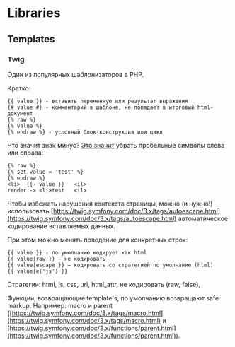 # Libraries



## Templates

### Twig

Один из популярных шаблонизаторов в PHP.

Кратко:

```
{{ value }} - вставить переменную или результат выражения
{# value #} - комментарий в шаблоне, не попадает в итоговый html-документ
{% raw %}
{% value %}
{% endraw %} - условный блок-конструкция или цикл
```

Что значит знак минус? [Это значит](https://stackoverflow.com/questions/16634412/minus-in-twig-block-definition) убрать пробельные символы слева или справа:

```
{% raw %}
{% set value = 'test' %}
{% endraw %}
<li>  {{- value }}   <il>
render -> <li>test   <il>
```

Чтобы избежать нарушения контекста страницы, можно (и нужно!) использовать [https://twig.symfony.com/doc/3.x/tags/autoescape.html](https://twig.symfony.com/doc/3.x/tags/autoescape.html) автоматическое кодирование вставляемых данных.&#x20;

При этом можно менять поведение для конкретных строк:

```
{{ value }} - по умолчанию кодирует как html
{{ value|raw }} — не кодировать
{{ value|escape }} — кодировать со стратегией по умолчанию (html)
{{ value|e('js') }}
```

Стратегии: html, js, css, url, html\_attr, не кодировать (raw, false),&#x20;

Функции, возвращающие template's, по умолчанию возвращают safe markup. Например: macro и parent ([https://twig.symfony.com/doc/3.x/tags/macro.html](https://twig.symfony.com/doc/3.x/tags/macro.html) и [https://twig.symfony.com/doc/3.x/functions/parent.html](https://twig.symfony.com/doc/3.x/functions/parent.html)).

